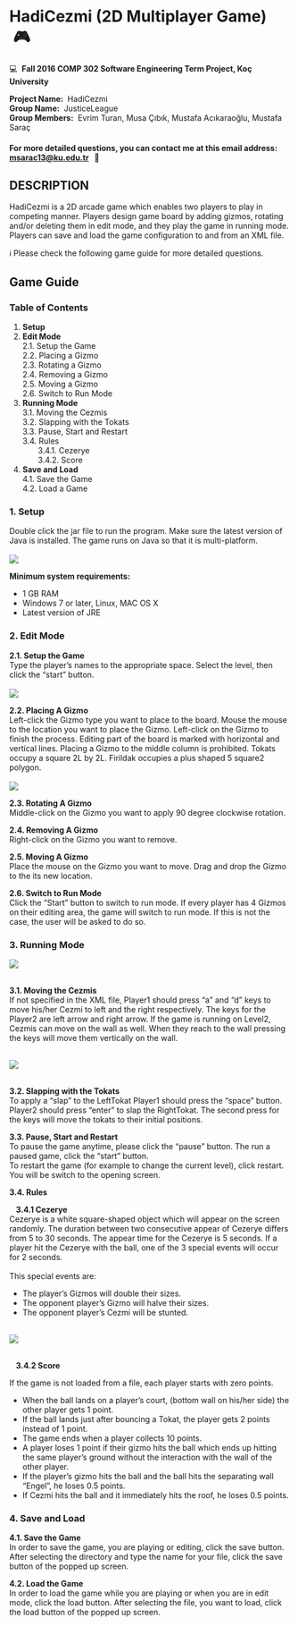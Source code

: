 # HadiCezmi (2D Multiplayer Game) &nbsp;:video_game:

:computer: &nbsp;**Fall 2016 COMP 302 Software Engineering Term Project, Koç University**

**Project Name:**&nbsp;&nbsp;HadiCezmi<br>
**Group Name:**&nbsp;&nbsp;JusticeLeague<br>
**Group Members:**&nbsp;&nbsp;Evrim Turan, Musa Çıbık, Mustafa Acıkaraoğlu, Mustafa Saraç<br>

#### For more detailed questions, you can contact me at this email address: msarac13@ku.edu.tr &nbsp;&nbsp;:email:
 
## DESCRIPTION
HadiCezmi is a 2D arcade game which enables two players to play in competing manner. Players design game board by adding gizmos, rotating and/or deleting them in edit mode, and they play the game in running mode. Players can save and load the game configuration to and from an XML file. 

:information_source: Please check the following game guide for more detailed questions.

## Game Guide

### Table of Contents
1. **Setup**
2. **Edit Mode**<br>
2.1. Setup the Game  
2.2. Placing a Gizmo  
2.3. Rotating a Gizmo  
2.4. Removing a Gizmo  
2.5. Moving a Gizmo  
2.6. Switch to Run Mode  
3. **Running Mode**  
3.1. Moving the Cezmis  
3.2. Slapping with the Tokats  
3.3. Pause, Start and Restart  
3.4. Rules  
&nbsp;&nbsp;&nbsp;&nbsp;&nbsp;&nbsp; 3.4.1. Cezerye  
&nbsp;&nbsp;&nbsp;&nbsp;&nbsp;&nbsp; 3.4.2. Score 
4. **Save and Load**  
4.1. Save the Game  
4.2. Load a Game


### 1. Setup
Double click the jar file to run the program. Make sure the latest version of Java is installed. The game runs on Java so that it is multi-platform.<br> <br>
<kbd>
  <img src="screenshots/game1.png">
</kbd>

**Minimum system requirements:**
- 1 GB RAM
- Windows 7 or later, Linux, MAC OS X
- Latest version of JRE

### 2. Edit Mode 

**2.1. Setup the Game** <br>
Type the player’s names to the appropriate space. Select the level, then click the “start” button. <br> <br>
<kbd>
  <img src="screenshots/game2.png">
</kbd>

**2.2. Placing A Gizmo** <br>
Left-click the Gizmo type you want to place to the board. Mouse the mouse to the location you want to place the Gizmo. Left-click on the Gizmo to finish the process. Editing part of the board is marked with horizontal and vertical lines. Placing a Gizmo to the middle column is prohibited. Tokats occupy a square 2L by 2L. Firildak occupies a plus shaped 5 square2 polygon. <br> <br>
<kbd>
  <img src="screenshots/game3.png">
</kbd>

**2.3. Rotating A Gizmo** <br>
Middle-click on the Gizmo you want to apply 90 degree clockwise rotation.

**2.4. Removing A Gizmo** <br>
Right-click on the Gizmo you want to remove.

**2.5. Moving A Gizmo** <br>
Place the mouse on the Gizmo you want to move. Drag and drop the Gizmo to the its new location.

**2.6. Switch to Run Mode** <br>
Click the “Start” button to switch to run mode. If every player has 4 Gizmos on their editing area, the game will switch to run mode. If this is not the case, the user will be asked to do so.

### 3. Running Mode 

<kbd>
  <img src="screenshots/game4.png">
</kbd>
<br><br>

**3.1. Moving the Cezmis** <br>
If not specified in the XML file, Player1 should press “a” and “d” keys to move his/her Cezmi to left and the right respectively. The keys for the Player2 are left arrow and right arrow. If the game is running on Level2, Cezmis can move on the wall as well. When they reach to the wall pressing the keys will move them vertically on the wall. <br> <br>

<kbd>
  <img src="screenshots/game5.png">
</kbd>
 <br><br>
 
**3.2. Slapping with the Tokats** <br>
To apply a “slap” to the LeftTokat Player1 should press the “space” button. Player2 should press “enter” to slap the RightTokat. The second press for the keys will move the tokats to their initial positions.

**3.3. Pause, Start and Restart** <br>
To pause the game anytime, please click the “pause” button. The run a paused game, click the “start” button.<br>
To restart the game (for example to change the current level), click restart. You will be switch to the opening screen.

**3.4. Rules**

&nbsp;&nbsp;&nbsp;**3.4.1 Cezerye** <br>
Cezerye is a white square-shaped object which will appear on the screen randomly. The duration between two consecutive appear of Cezerye differs from 5 to 30 seconds. The appear time for the Cezerye is 5 seconds. If a player hit the Cezerye with the ball, one of the 3 special events will occur for 2 seconds. <br><br>
This special events are:
- The player’s Gizmos will double their sizes.
- The opponent player’s Gizmo will halve their sizes.
- The opponent player’s Cezmi will be stunted.
<br>
<kbd>
  <img src="screenshots/game6.png">
</kbd>
<br> <br> 

&nbsp;&nbsp;&nbsp;**3.4.2 Score** <br>

If the game is not loaded from a file, each player starts with zero points.
- When the ball lands on a player’s court, (bottom wall on his/her side) the other player gets 1 point.
- If the ball lands just after bouncing a Tokat, the player gets 2 points instead of 1 point.
- The game ends when a player collects 10 points.
- A player loses 1 point if their gizmo hits the ball which ends up hitting the same player’s ground without the interaction with the wall of the other player.
- If the player’s gizmo hits the ball and the ball hits the separating wall “Engel”, he loses 0.5 points.
- If Cezmi hits the ball and it immediately hits the roof, he loses 0.5 points.

### 4. Save and Load

**4.1. Save the Game** <br>
In order to save the game, you are playing or editing, click the save button. After selecting the directory and type the name for your file, click the save button of the popped up screen.

**4.2. Load the Game** <br>
In order to load the game while you are playing or when you are in edit mode, click the load button. After selecting the file, you want to load, click the load button of the popped up screen.
